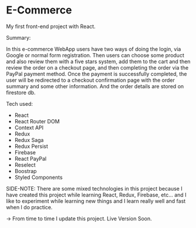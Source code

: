 # E-Commerce
My first front-end project with React.

Summary:

In this e-commerce WebApp users have two ways of doing the login, via Google or normal form registration. Then users can choose some product and also review them with a five stars system, add them to the cart and then review the order on a checkout page, and then completing the order via the PayPal payment method. Once the payment is successfully completed, the user will be redirected to a checkout confirmation page with the order summary and some other information. And the order details are stored on firestore db.

Tech used:

- React
- React Router DOM
- Context API
- Redux
- Redux Saga
- Redux Persist
- Firebase
- React PayPal
- Reselect
- Boostrap
- Styled Components

SIDE-NOTE: There are some mixed technologies in this project because I have created this project while learning React, Redux, Firebase, etc... and I like to experiment
while learning new things and I learn really well and fast when I do practice.

-> From time to time I update this project. Live Version Soon.
